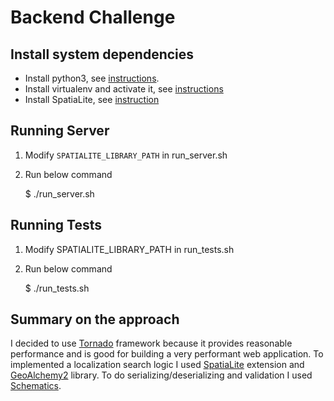 # Backend Challenge

Install system dependencies
-------------
 - Install python3, see [instructions](https://docs.python-guide.org/starting/install3/osx/).
 - Install virtualenv and activate it, see [instructions](https://docs.python-guide.org/dev/virtualenvs/#virtualenvironments-ref)
 - Install SpatiaLite, see [instruction](https://docs.djangoproject.com/en/2.0/ref/contrib/gis/install/spatialite/)

Running Server
-------------
1. Modify `SPATIALITE_LIBRARY_PATH` in run_server.sh
2. Run below command


    $ ./run_server.sh

Running Tests
-------------
1. Modify SPATIALITE_LIBRARY_PATH in run_tests.sh
2. Run below command


    $ ./run_tests.sh
    
    
Summary on the approach
-------------

I decided to use [Tornado](http://www.tornadoweb.org/en/stable/) framework because it provides reasonable performance and is good for building a very performant web application.
To implemented a localization search logic I used [SpatiaLite](https://www.gaia-gis.it/fossil/libspatialite/index) extension and [GeoAlchemy2](https://geoalchemy-2.readthedocs.io/en/latest/) library.
To do serializing/deserializing and validation I used [Schematics](https://schematics.readthedocs.io/en/latest/).
